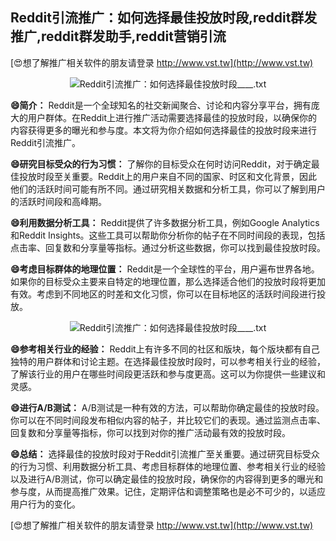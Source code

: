## **Reddit引流推广：如何选择最佳投放时段,reddit群发推广,reddit群发助手,reddit营销引流**

[😍想了解推广相关软件的朋友请登录 http://www.vst.tw](http://www.vst.tw)

 <center><img src="https://vst.tw/MP4/tuiguang/png/7.png" alt="Reddit引流推广：如何选择最佳投放时段____.txt"></center>

**😄简介：**
Reddit是一个全球知名的社交新闻聚合、讨论和内容分享平台，拥有庞大的用户群体。在Reddit上进行推广活动需要选择最佳的投放时段，以确保你的内容获得更多的曝光和参与度。本文将为你介绍如何选择最佳的投放时段来进行Reddit引流推广。

**😄研究目标受众的行为习惯：**
了解你的目标受众在何时访问Reddit，对于确定最佳投放时段至关重要。Reddit上的用户来自不同的国家、时区和文化背景，因此他们的活跃时间可能有所不同。通过研究相关数据和分析工具，你可以了解到用户的活跃时间段和高峰期。

**😄利用数据分析工具：**
Reddit提供了许多数据分析工具，例如Google Analytics和Reddit Insights。这些工具可以帮助你分析你的帖子在不同时间段的表现，包括点击率、回复数和分享量等指标。通过分析这些数据，你可以找到最佳投放时段。

**😄考虑目标群体的地理位置：**
Reddit是一个全球性的平台，用户遍布世界各地。如果你的目标受众主要来自特定的地理位置，那么选择适合他们的投放时段将更加有效。考虑到不同地区的时差和文化习惯，你可以在目标地区的活跃时间段进行投放。

 <center><img src="https://vst.tw/MP4/tuiguang/png/2.png" alt="Reddit引流推广：如何选择最佳投放时段____.txt"></center>

**😄参考相关行业的经验：**
Reddit上有许多不同的社区和版块，每个版块都有自己独特的用户群体和讨论主题。在选择最佳投放时段时，可以参考相关行业的经验，了解该行业的用户在哪些时间段更活跃和参与度更高。这可以为你提供一些建议和灵感。

**😄进行A/B测试：**
A/B测试是一种有效的方法，可以帮助你确定最佳的投放时段。你可以在不同时间段发布相似内容的帖子，并比较它们的表现。通过监测点击率、回复数和分享量等指标，你可以找到对你的推广活动最有效的投放时段。

**😄总结：**
选择最佳的投放时段对于Reddit引流推广至关重要。通过研究目标受众的行为习惯、利用数据分析工具、考虑目标群体的地理位置、参考相关行业的经验以及进行A/B测试，你可以确定最佳的投放时段，确保你的内容得到更多的曝光和参与度，从而提高推广效果。记住，定期评估和调整策略也是必不可少的，以适应用户行为的变化。

[😍想了解推广相关软件的朋友请登录 http://www.vst.tw](http://www.vst.tw)



